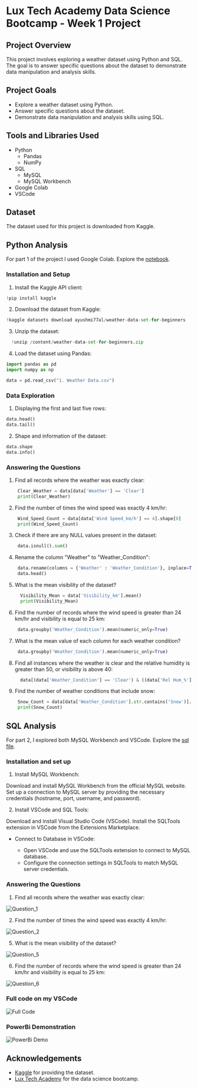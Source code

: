 # Lux Tech Academy Data Science Bootcamp - Week 1 Project

## Project Overview

This project involves exploring a weather dataset using Python and SQL. The goal is to answer specific questions about the dataset to demonstrate data manipulation and analysis skills.

## Project Goals
- Explore a weather dataset using Python.
- Answer specific questions about the dataset.
- Demonstrate data manipulation and analysis skills using SQL.

## Tools and Libraries Used
- Python
  - Pandas
  - NumPy
- SQL
  - MySQL
  - MySQL Workbench
- Google Colab
- VSCode

## Dataset
The dataset used for this project is downloaded from Kaggle.

## Python Analysis
For part 1 of the project I used Google Colab. Explore the [notebook](https://github.com/S-Osman4/Lux_Academy-Data_Analysis/blob/main/Week_1/Week_1_Data_Analysis_Challenge_Weather_Data.ipynb).

### Installation and Setup

1. Install the Kaggle API client:
```python
!pip install kaggle
```
2. Download the dataset from Kaggle:
```python
!kaggle datasets download ayushmi77al/weather-data-set-for-beginners
```
3. Unzip the dataset:
 ```python
   !unzip /content/weather-data-set-for-beginners.zip
 ```
4. Load the dataset using Pandas:
```python
import pandas as pd
import numpy as np

data = pd.read_csv("1. Weather Data.csv")
```
### Data Exploration
1. Displaying the first and last five rows:
```python
data.head()
data.tail()
```
2. Shape and information of the dataset:
```python
data.shape
data.info()
```
### Answering the Questions
1. Find all records where the weather was exactly clear:
   ```python
    Clear_Weather = data[data['Weather'] == 'Clear']
    print(Clear_Weather)
   ```   
2. Find the number of times the wind speed was exactly 4 km/hr:
   ```python
    Wind_Speed_Count = data[data['Wind Speed_km/h'] == 4].shape[0]
    print(Wind_Speed_Count)
   ```   
3. Check if there are any NULL values present in the dataset:
   ```python
    data.isnull().sum()
   ```   
4. Rename the column "Weather" to "Weather_Condition":
   ```python
    data.rename(columns = {'Weather' : 'Weather_Condition'}, inplace=True)
    data.head()
   ```   
5. What is the mean visibility of the dataset?
   ```python
     Visibility_Mean = data['Visibility_km'].mean()
     print(Visibility_Mean)
   ```    
6. Find the number of records where the wind speed is greater than 24 km/hr and visibility is equal to 25 km:
   ```python
    data.groupby('Weather_Condition').mean(numeric_only=True)
   ```    
7. What is the mean value of each column for each weather condition?
   ```python
    data.groupby('Weather_Condition').mean(numeric_only=True)
   ```     
8. Find all instances where the weather is clear and the relative humidity is greater than 50, or visibility is above 40:
   ```python
     data[(data['Weather_Condition'] == 'Clear') & ((data['Rel Hum_%'] > 50) | (data['Visibility_km'] > 40))]
   ```    
9. Find the number of weather conditions that include snow:
   ```python
    Snow_Count = data[data['Weather_Condition'].str.contains('Snow')].shape[0]
    print(Snow_Count)     
   ```  

## SQL Analysis
For part 2, I explored both MySQL Workbench and VSCode. Explore the [sql file](https://github.com/S-Osman4/Lux_Academy-Data_Analysis/blob/main/Week_1/Week_1_Data_Analysis_Challenge_Weather_Data.sql).

### Installation and set up
1. Install MySQL Workbench:

Download and install MySQL Workbench from the official MySQL website.
Set up a connection to MySQL server by providing the necessary credentials (hostname, port, username, and password).

2. Install VSCode and SQL Tools:

Download and install Visual Studio Code (VSCode).
Install the SQLTools extension in VSCode from the Extensions Marketplace.

* Connect to Database in VSCode:

   - Open VSCode and use the SQLTools extension to connect to MySQL database.
   - Configure the connection settings in SQLTools to match MySQL server credentials.

### Answering the Questions
1. Find all records where the weather was exactly clear:
   
![Question_1](https://github.com/S-Osman4/Lux_Academy-Data_Analysis/blob/main/Week_1/Images/Question_1.png)
   
2. Find the number of times the wind speed was exactly 4 km/hr:

![Question_2](https://github.com/S-Osman4/Lux_Academy-Data_Analysis/blob/main/Week_1/Images/Question_2.png)   

   
5. What is the mean visibility of the dataset?

![Question_5](https://github.com/S-Osman4/Lux_Academy-Data_Analysis/blob/main/Week_1/Images/Question_5.png)   

   
6. Find the number of records where the wind speed is greater than 24 km/hr and visibility is equal to 25 km:

![Question_6](https://github.com/S-Osman4/Lux_Academy-Data_Analysis/blob/main/Week_1/Images/Question_6.png)

### Full code on my VSCode

![Full Code](https://github.com/S-Osman4/Lux_Academy-Data_Analysis/blob/main/Week_1/Images/Full_SQL_code.png)

### PowerBi Demonstration

![PowerBi Demo](https://github.com/S-Osman4/Lux_Academy-Data_Analysis/blob/main/Week_1/Images/Power_bi.png)

## Acknowledgements
* [Kaggle](https://www.kaggle.com/datasets/ayushmi77al/weather-data-set-for-beginners/code) for providing the dataset.
* [Lux Tech Academy](https://x.com/LuxDevHQ) for the data science bootcamp.

